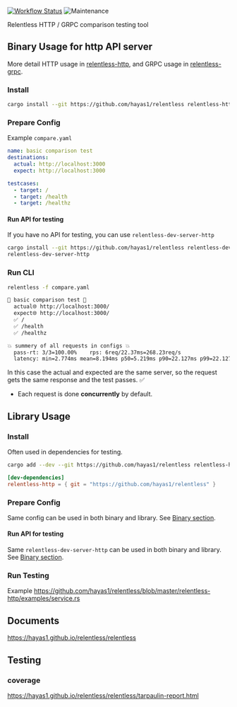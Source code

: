 [![Workflow Status](https://github.com/hayas1/relentless/workflows/Master/badge.svg)](https://github.com/hayas1/relentless/actions?query=workflow%3A%22Master%22)
![Maintenance](https://img.shields.io/badge/maintenance-experimental-blue.svg)


<!-- cargo-rdme start -->

Relentless HTTP / GRPC comparison testing tool

## Binary Usage for http API server
More detail HTTP usage in [relentless-http](../relentless_http), and GRPC usage in [relentless-grpc](../relentless_grpc).

### Install
```sh
cargo install --git https://github.com/hayas1/relentless relentless-http
```

### Prepare Config
Example `compare.yaml`
```yaml
name: basic comparison test
destinations:
  actual: http://localhost:3000
  expect: http://localhost:3000

testcases:
  - target: /
  - target: /health
  - target: /healthz
```

#### Run API for testing
If you have no API for testing, you can use `relentless-dev-server-http`
```sh
cargo install --git https://github.com/hayas1/relentless relentless-dev-server-http
relentless-dev-server-http
```

### Run CLI
```sh
relentless -f compare.yaml
```
```sh
🚀 basic comparison test 🚀
  actual🌐 http://localhost:3000/
  expect🌐 http://localhost:3000/
  ✅ /
  ✅ /health
  ✅ /healthz

💥 summery of all requests in configs 💥
  pass-rt: 3/3=100.00%    rps: 6req/22.37ms=268.23req/s
  latency: min=2.774ms mean=8.194ms p50=5.219ms p90=22.127ms p99=22.127ms max=22.127ms
```
In this case the actual and expected are the same server, so the request gets the same response and the test passes. ✅
- Each request is done **concurrently** by default.

## Library Usage
### Install
Often used in dependencies for testing.
```sh
cargo add --dev --git https://github.com/hayas1/relentless relentless-http
```
```toml
[dev-dependencies]
relentless-http = { git = "https://github.com/hayas1/relentless" }
```

### Prepare Config
Same config can be used in both binary and library. See [Binary section](#prepare-config).

#### Run API for testing
Same `relentless-dev-server-http` can be used in both binary and library. See [Binary section](#run-api-for-testing).

### Run Testing
Example <https://github.com/hayas1/relentless/blob/master/relentless-http/examples/service.rs>

## Documents
<https://hayas1.github.io/relentless/relentless>

## Testing
### coverage
<https://hayas1.github.io/relentless/relentless/tarpaulin-report.html>

<!-- cargo-rdme end -->
